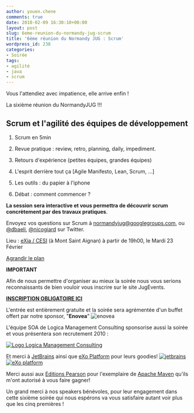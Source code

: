 ```yaml
---
author: youen.chene
comments: true
date: 2010-02-09 16:30:10+00:00
layout: post
slug: 6eme-reunion-du-normandy-jug-scrum
title: '6ème réunion du Normandy JUG : Scrum'
wordpress_id: 238
categories:
- Soirée
tags:
- agilité
- java
- scrum
---
```


Vous l'attendiez avec impatience, elle arrive enfin !

La sixième réunion du NormandyJUG !!!


## Scrum et l'agilité des équipes de développement





	
  1. Scrum en 5min

	
  2. Revue pratique : review, retro, planning, daily, impediment.

	
  3. Retours d'expérience (petites équipes, grandes équipes)

	
  4. L'esprit derrière tout ça [Agile Manifesto, Lean, Scrum, ...]

	
  5. Les outils : du papier à l'iphone

	
  6. Débat : comment commencer ?


**La session sera interactive et vous permettra de découvrir scrum concrètement par des travaux pratiques**.

Envoyez vos questions sur Scrum à normandyjug@googlegroups.com, ou [@dbaeli](http://twitter.com/dbaeli), [@nicogiard](http://twitter.com/nicogiard) sur Twitter.

Lieu : [eXia / CESI](http://www.exia.cesi.fr/) (à Mont Saint Aignan) à partir de 19h00, le Mardi 23  Février

<!-- more -->

[Agrandir le plan](http://maps.google.fr/maps?ie=UTF8&q=exia+cesi+rouen&fb=1&gl=fr&hq=exia+cesi&hnear=rouen&cid=0,0,14303900307713815448&ei=0hTcSueKGtK24QaUzsD1Bg&ved=0CAsQnwIwAA&t=h&iwloc=A&ll=49.476671,1.092023&spn=0.006295,0.006295&source=embed)

**IMPORTANT**

Afin de nous permettre d'organiser au mieux la soirée nous vous serions reconnaissants de bien vouloir vous inscrire sur le site JugEvents.

[**INSCRIPTION OBLIGATOIRE ICI**](http://jugevents.org/jugevents/event/24453)

L'entrée est entièrement gratuite et la soirée sera agrémentée d'un buffet offert par notre sponsor, "**Enovea**"
![enovea](http://www.normandyjug.org/wp-content/uploads/2009/12/logo_enovea.jpg)

L'équipe SOA de Logica Management Consulting sponsorise aussi la soirée et vous présentera son recrutement 2010 :

[![Logo Logica Management Consulting](http://www.normandyjug.org/wp-content/uploads/2010/02/Logo_LMC_petit-300x109.jpg)](http://www.normandyjug.org/wp-content/uploads/2010/02/Logo_LMC_petit.jpg)

Et merci à [JetBrains](http://www.jetbrains.com/) ainsi que [eXo Platform](http://www.exoplatform.com/) pour leurs goodies!
[![jetbrains](http://www.normandyjug.org/wp-content/uploads/2009/12/jetbrains_banner_120x60.gif)](http://www.jetbrains.com)
[![eXo platform](http://www.normandyjug.org/wp-content/uploads/2009/12/LogoExo.gif)](http://www.exoplatform.com/)

Merci aussi aux [Editions Pearson](http://www.pearson.fr/) pour l'exemplaire de [Apache Maven](http://www.pearson.fr/livre/?GCOI=27440100730370) qu'ils m'ont autorisé à vous faire gagner!

Un grand merci à nos speakers bénévoles, pour leur engagement dans cette sixième soirée qui nous espérons va vous satisfaire autant voir plus que les cinq premières !
